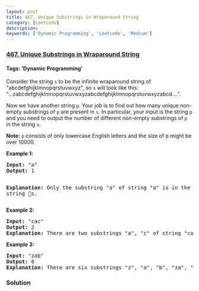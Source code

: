 ```yaml
---
layout: post
title: 467. Unique Substrings in Wraparound String
category: [Leetcode]
description: 
keywords: ['Dynamic Programming', 'Leetcode', 'Medium']
---
```

### [467. Unique Substrings in Wraparound String](https://leetcode.com/problems/unique-substrings-in-wraparound-string)

#### Tags: 'Dynamic Programming'

<div class="content__u3I1 question-content__JfgR"><div><p>Consider the string <code>s</code> to be the infinite wraparound string of "abcdefghijklmnopqrstuvwxyz", so <code>s</code> will look like this: "...zabcdefghijklmnopqrstuvwxyzabcdefghijklmnopqrstuvwxyzabcd....".</p>
<p>Now we have another string <code>p</code>. Your job is to find out how many unique non-empty substrings of <code>p</code> are present in <code>s</code>. In particular, your input is the string <code>p</code> and you need to output the number of different non-empty substrings of <code>p</code> in the string <code>s</code>.</p>
<p><b>Note:</b> <code>p</code> consists of only lowercase English letters and the size of p might be over 10000.</p>
<p><b>Example 1:</b><br/>
</p><pre><b>Input:</b> "a"
<b>Output:</b> 1

<b>Explanation:</b> Only the substring "a" of string "a" is in the string s.
</pre>
<p></p>
<p><b>Example 2:</b><br/>
</p><pre><b>Input:</b> "cac"
<b>Output:</b> 2
<b>Explanation:</b> There are two substrings "a", "c" of string "cac" in the string s.
</pre>
<p></p>
<p><b>Example 3:</b><br/>
</p><pre><b>Input:</b> "zab"
<b>Output:</b> 6
<b>Explanation:</b> There are six substrings "z", "a", "b", "za", "ab", "zab" of string "zab" in the string s.
</pre>
<p></p></div></div>

### Solution
